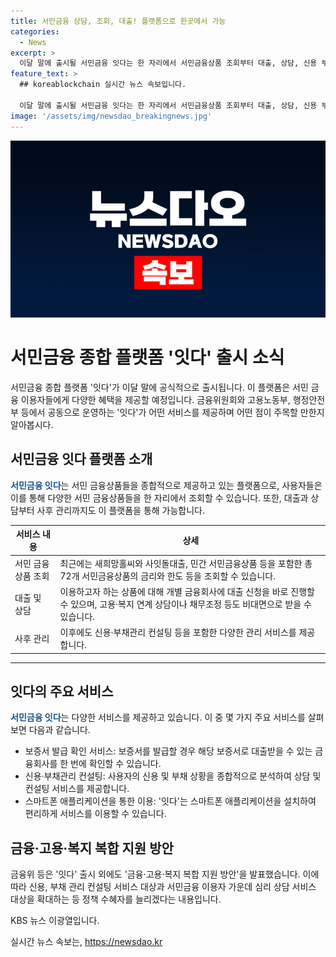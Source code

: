 ```yaml
---
title: 서민금융 상담, 조회, 대출! 플랫폼으로 한곳에서 가능
categories:
  - News
excerpt: >
  이달 말에 출시될 서민금융 잇다는 한 자리에서 서민금융상품 조회부터 대출, 상담, 신용 부채 관리까지 지원하는 종합 플랫폼입니다. 이를 통해 서민 금융 이용자들의 편의가 크게 증가할 전망이며, 72개 서민금융상품의 금리와 한도 등을 한눈에 조회할 수 있습니다. 또한, 대출 신청과 보증서 발급, 고용·복지 연계 상담, 채무조정 등을 비대면으로 받을 수 있어 불편을 크게 해소할 것으로 예상됩니다. 더불어, 신용·부채관리 컨설팅 및 불법 사금융 피해를 막는 서비스도 제공하여 서민금융 이용자들의 편의를 높일 방침입니다. 서민금융 잇다는 스마트폰 애플리케이션으로 이용 가능하며, 금융·고용·복지 복합 지원 방안도 함께 발표되었습니다.
feature_text: >
  ## koreablockchain 실시간 뉴스 속보입니다.

  이달 말에 출시될 서민금융 잇다는 한 자리에서 서민금융상품 조회부터 대출, 상담, 신용 부채 관리까지 지원하는 종합 플랫폼입니다. 이를 통해 서민 금융 이용자들의 편의가 크게 증가할 전망이며, 72개 서민금융상품의 금리와 한도 등을 한눈에 조회할 수 있습니다. 또한, 대출 신청과 보증서 발급, 고용·복지 연계 상담, 채무조정 등을 비대면으로 받을 수 있어 불편을 크게 해소할 것으로 예상됩니다. 더불어, 신용·부채관리 컨설팅 및 불법 사금융 피해를 막는 서비스도 제공하여 서민금융 이용자들의 편의를 높일 방침입니다. 서민금융 잇다는 스마트폰 애플리케이션으로 이용 가능하며, 금융·고용·복지 복합 지원 방안도 함께 발표되었습니다.
image: '/assets/img/newsdao_breakingnews.jpg'
---
```


<p><img src="/assets/img/newsdao_breakingnews.jpg" alt="koreablockchain 속보" /></p>

<h1>서민금융 종합 플랫폼 '잇다' 출시 소식</h1>

<p data-ke-size="size16">서민금융 종합 플랫폼 '잇다'가 이달 말에 공식적으로 출시됩니다. 이 플랫폼은 서민 금융 이용자들에게 다양한 혜택을 제공할 예정입니다. 금융위원회와 고용노동부, 행정안전부 등에서 공동으로 운영하는 '잇다'가 어떤 서비스를 제공하며 어떤 점이 주목할 만한지 알아봅시다.</p>

<h2 data-ke-size="size26">서민금융 잇다 플랫폼 소개</h2>

<p><b><span style="color: #1a5490;">서민금융 잇다</span></b>는 서민 금융상품들을 종합적으로 제공하고 있는 플랫폼으로, 사용자들은 이를 통해 다양한 서민 금융상품들을 한 자리에서 조회할 수 있습니다. 또한, 대출과 상담부터 사후 관리까지도 이 플랫폼을 통해 가능합니다.</p>

<p data-ke-size="size16"></p>

<table>
    <thead>
        <tr>
            <th>서비스 내용</th>
            <th>상세</th>
        </tr>
    </thead>
    <tbody>
        <tr>
            <td>서민 금융상품 조회</td>
            <td>최근에는 새희망홀씨와 사잇돌대출, 민간 서민금융상품 등을 포함한 총 72개 서민금융상품의 금리와 한도 등을 조회할 수 있습니다.</td>
        </tr>
        <tr>
            <td>대출 및 상담</td>
            <td>이용하고자 하는 상품에 대해 개별 금융회사에 대출 신청을 바로 진행할 수 있으며, 고용·복지 연계 상담이나 채무조정 등도 비대면으로 받을 수 있습니다.</td>
        </tr>
        <tr>
            <td>사후 관리</td>
            <td>이후에도 신용·부채관리 컨설팅 등을 포함한 다양한 관리 서비스를 제공합니다.</td>
        </tr>
    </tbody>
</table>

<hr>

<h2 data-ke-size="size26">잇다의 주요 서비스</h2>

<p><b><span style="color: #1a5490;">서민금융 잇다</span></b>는 다양한 서비스를 제공하고 있습니다. 이 중 몇 가지 주요 서비스를 살펴보면 다음과 같습니다.</p>

<ul>
    <li>보증서 발급 확인 서비스: 보증서를 발급할 경우 해당 보증서로 대출받을 수 있는 금융회사를 한 번에 확인할 수 있습니다.</li>
    <li>신용·부채관리 컨설팅: 사용자의 신용 및 부채 상황을 종합적으로 분석하여 상담 및 컨설팅 서비스를 제공합니다.</li>
    <li>스마트폰 애플리케이션을 통한 이용: '잇다'는 스마트폰 애플리케이션을 설치하여 편리하게 서비스를 이용할 수 있습니다.</li>
</ul>

<p data-ke-size="size16"></p>

<h2 data-ke-size="size26">금융·고용·복지 복합 지원 방안</h2>

<p>금융위 등은 '잇다' 출시 외에도 '금융·고용·복지 복합 지원 방안'을 발표했습니다.  이에 따라 신용, 부채 관리 컨설팅 서비스 대상과 서민금융 이용자 가운데 심리 상담 서비스 대상을 확대하는 등 정책 수혜자를 늘리겠다는 내용입니다.</p>

<p data-ke-size="size16">KBS 뉴스 이광열입니다. </p>
실시간 뉴스 속보는, <a href="https://newsdao.kr" rel="dofollow">https://newsdao.kr</a>


